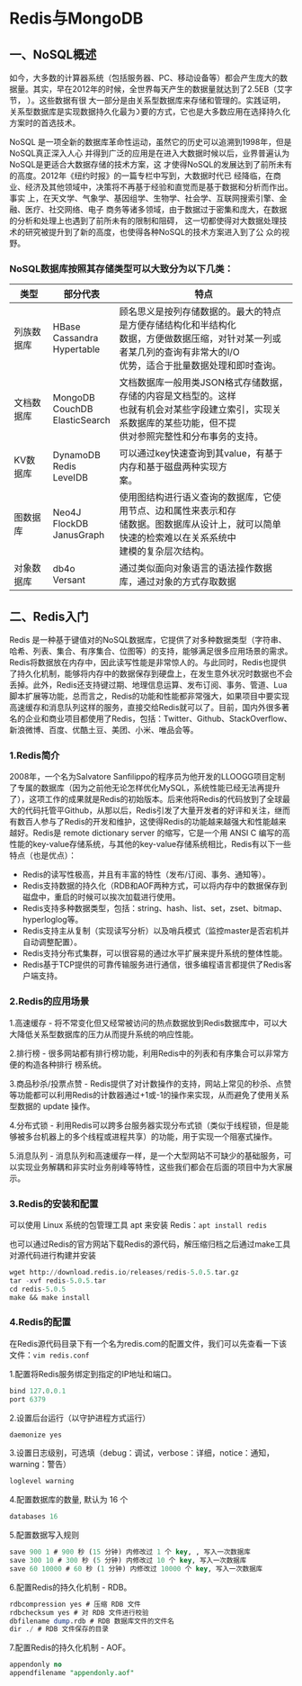 # Redis与MongoDB

## 一、NoSQL概述

如今，大多数的计算器系统（包括服务器、PC、移动设备等）都会产生庞大的数据量。其实，早在2012年的时候，全世界每天产生的数据量就达到了2.5EB（艾字节， ）。这些数据有很
⼤⼀部分是由关系型数据库来存储和管理的。实践证明，关系型数据库是实现数据持久化最为᯿要的⽅式，它也是⼤多数应⽤在选择持久化⽅案时的⾸选技术。

NoSQL 是⼀项全新的数据库⾰命性运动，虽然它的历史可以追溯到1998年，但是NoSQL真正深⼊⼈⼼
并得到⼴泛的应⽤是在进⼊⼤数据时候以后，业界普遍认为NoSQL是更适合⼤数据存储的技术⽅案，这
才使得NoSQL的发展达到了前所未有的⾼度。2012年《纽约时报》的⼀篇专栏中写到，⼤数据时代已
经降临，在商业、经济及其他领域中，决策将不再基于经验和直觉⽽是基于数据和分析⽽作出。事实
上，在天⽂学、⽓象学、基因组学、⽣物学、社会学、互联⽹搜索引擎、⾦融、医疗、社交⽹络、电⼦
商务等诸多领域，由于数据过于密集和庞⼤，在数据的分析和处理上也遇到了前所未有的限制和阻碍，
这⼀切都使得对⼤数据处理技术的研究被提升到了新的⾼度，也使得各种NoSQL的技术⽅案进⼊到了公
众的视野。

### NoSQL数据库按照其存储类型可以⼤致分为以下⼏类：

| 类型       | 部分代表                                | 特点                                                         |
| ---------- | --------------------------------------- | ------------------------------------------------------------ |
| 列族数据库 | HBase<br />Cassandra<br />Hypertable    | 顾名思义是按列存储数据的。最⼤的特点是⽅便存储结构化和半结构化<br/>数据，⽅便做数据压缩，对针对某⼀列或者某⼏列的查询有⾮常⼤的I/O<br/>优势，适合于批量数据处理和即时查询。 |
| 文档数据库 | MongoDB<br />CouchDB<br />ElasticSearch | ⽂档数据库⼀般⽤类JSON格式存储数据，存储的内容是⽂档型的。这样<br/>也就有机会对某些字段建⽴索引，实现关系数据库的某些功能，但不提<br/>供对参照完整性和分布事务的⽀持。 |
| KV数据库   | DynamoDB<br />Redis<br />LeveIDB        | 可以通过key快速查询到其value，有基于内存和基于磁盘两种实现⽅<br/>案。 |
| 图数据库   | Neo4J<br />FlockDB<br />JanusGraph      | 使⽤图结构进⾏语义查询的数据库，它使⽤节点、边和属性来表示和存<br/>储数据。图数据库从设计上，就可以简单快速的检索难以在关系系统中<br/>建模的复杂层次结构。 |
| 对象数据库 | db4o<br />Versant                       | 通过类似面向对象语言的语法操作数据库，通过对象的方式存取数据 |

## 二、Redis入门

Redis 是⼀种基于键值对的NoSQL数据库，它提供了对多种数据类型（字符串、哈希、列表、集合、有序集合、位图等）的⽀持，能够满⾜很多应⽤场景的需求。Redis将数据放在内存中，因此读写性能是⾮常惊⼈的。与此同时，Redis也提供了持久化机制，能够将内存中的数据保存到硬盘上，在发⽣意外状况时数据也不会丢掉。此外，Redis还⽀持键过期、地理信息运算、发布订阅、事务、管道、Lua脚本扩展等功能，总⽽⾔之，Redis的功能和性能都⾮常强⼤，如果项⽬中要实现⾼速缓存和消息队列这样的服务，直接交给Redis就可以了。⽬前，国内外很多著名的企业和商业项⽬都使⽤了Redis，包括：Twitter、Github、StackOverflow、新浪微博、百度、优酷⼟⾖、美团、⼩⽶、唯品会等。

### 1.Redis简介

2008年，⼀个名为Salvatore Sanfilippo的程序员为他开发的LLOOGG项⽬定制了专属的数据库（因为之前他⽆论怎样优化MySQL，系统性能已经⽆法再提升了），这项⼯作的成果就是Redis的初始版本。后来他将Redis的代码放到了全球最⼤的代码托管平Github，从那以后，Redis引发了⼤量开发者的好评和关注，继⽽有数百⼈参与了Redis的开发和维护，这使得Redis的功能越来越强⼤和性能越来越好。Redis是 remote dictionary server 的缩写，它是⼀个⽤ ANSI C 编写的⾼性能的key-value存储系统，与其他的key-value存储系统相⽐，Redis有以下⼀些特点（也是优点）：

+ Redis的读写性极高，并且有丰富的特性（发布/订阅、事务、通知等）。
+ Redis支持数据的持久化（RDB和AOF两种方式，可以将内存中的数据保存到磁盘中，重启的时候可以挨次加载进行使用。
+ Redis⽀持多种数据类型，包括：string、hash、list、set，zset、bitmap、hyperloglog等。
+ Redis⽀持主从复制（实现读写分析）以及哨兵模式（监控master是否宕机并⾃动调整配置）。
+ Redis⽀持分布式集群，可以很容易的通过⽔平扩展来提升系统的整体性能。
+ Redis基于TCP提供的可靠传输服务进⾏通信，很多编程语⾔都提供了Redis客户端⽀持。

### 2.Redis的应用场景

1.高速缓存 - 将不常变化但又经常被访问的热点数据放到Redis数据库中，可以大大降低关系型数据库的压力从而提升系统的响应性能。

2.排行榜 - 很多网站都有排行榜功能，利用Redis中的列表和有序集合可以⾮常⽅便的构造各种排⾏
榜系统。

3.商品秒杀/投票点赞 - Redis提供了对计数操作的⽀持，⽹站上常⻅的秒杀、点赞等功能都可以利⽤Redis的计数器通过+1或-1的操作来实现，从⽽避免了使⽤关系型数据的 update 操作。

4.分布式锁 - 利⽤Redis可以跨多台服务器实现分布式锁（类似于线程锁，但是能够被多台机器上的多个线程或进程共享）的功能，⽤于实现⼀个阻塞式操作。

5.消息队列 - 消息队列和⾼速缓存⼀样，是⼀个⼤型⽹站不可缺少的基础服务，可以实现业务解耦和⾮实时业务削峰等特性，这些我们都会在后⾯的项⽬中为⼤家展示。

### 3.Redis的安装和配置

可以使⽤ Linux 系统的包管理⼯具 apt 来安装 Redis：`apt install redis`

也可以通过Redis的官方网站下载Redis的源代码，解压缩归档之后通过make工具对源代码进行构建并安装

```sql
wget http://download.redis.io/releases/redis-5.0.5.tar.gz
tar -xvf redis-5.0.5.tar
cd redis-5.0.5
make && make install
```

### 4.Redis的配置

在Redis源代码目录下有一个名为redis.com的配置文件，我们可以先查看一下该文件：`vim redis.conf`

1.配置将Redis服务绑定到指定的IP地址和端口。

```sql
bind 127.0.0.1
port 6379
```

2.设置后台运行（以守护进程方式运行）

```sql
daemonize yes
```

3.设置日志级别，可选填（debug：调试，verbose：详细，notice：通知，warning：警告）

```sql
loglevel warning
```

4.配置数据库的数量, 默认为 16 个

```sql
databases 16
```

5.配置数据写⼊规则

```sql
save 900 1 # 900 秒 (15 分钟) 内修改过 1 个 key, , 写⼊⼀次数据库
save 300 10 # 300 秒 (5 分钟) 内修改过 10 个 key, 写⼊⼀次数据库
save 60 10000 # 60 秒 (1 分钟) 内修改过 10000 个 key, 写⼊⼀次数据库
```

6.配置Redis的持久化机制 - RDB。

```sql
rdbcompression yes # 压缩 RDB ⽂件
rdbchecksum yes # 对 RDB ⽂件进⾏校验
dbfilename dump.rdb # RDB 数据库⽂件的⽂件名
dir ./ # RDB ⽂件保存的⽬录
```

7.配置Redis的持久化机制 - AOF。

```sql
appendonly no
appendfilename "appendonly.aof"
```

